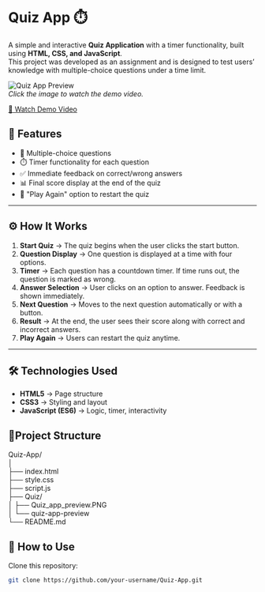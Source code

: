 # Quiz App ⏱️

A simple and interactive **Quiz Application** with a timer functionality, built using **HTML, CSS, and JavaScript**.  
This project was developed as an assignment and is designed to test users’ knowledge with multiple-choice questions under a time limit.  

![Quiz App Preview](Quiz\Quiz_App_preview.PNG)  
*Click the image to watch the demo video.*

[🎥 Watch Demo Video](Quiz/quiz-app-preview.mp4)


## 🚀 Features

- 📑 Multiple-choice questions  
- ⏱️ Timer functionality for each question  
- ✅ Immediate feedback on correct/wrong answers  
- 📊 Final score display at the end of the quiz  
- 🔁 "Play Again" option to restart the quiz  

---

## ⚙️ How It Works

1. **Start Quiz** → The quiz begins when the user clicks the start button.  
2. **Question Display** → One question is displayed at a time with four options.  
3. **Timer** → Each question has a countdown timer. If time runs out, the question is marked as wrong.  
4. **Answer Selection** → User clicks on an option to answer. Feedback is shown immediately.  
5. **Next Question** → Moves to the next question automatically or with a button.  
6. **Result** → At the end, the user sees their score along with correct and incorrect answers.  
7. **Play Again** → Users can restart the quiz anytime.  

---

## 🛠️ Technologies Used

- **HTML5** → Page structure  
- **CSS3** → Styling and layout  
- **JavaScript (ES6)** → Logic, timer, interactivity  


## 📂Project Structure
Quiz-App/  
│  
├── index.html  
├── style.css  
├── script.js   
├── Quiz/  
│   ├── Quiz_app_preview.PNG  
│   └── quiz-app-preview   
└── README.md  


## 🚀 How to Use

Clone this repository:  
```bash
git clone https://github.com/your-username/Quiz-App.git





